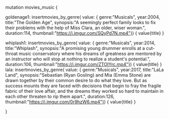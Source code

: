 mutation movies_music {

  goldenage1: insertmovies_by_genre(
    value: { 
      genre:"Musicals", 
      year:2004,
      title:"The Golden Age",
      synopsis:"A seemingly perfect family looks to fix their problems with the help of Miss Clara, an older, wiser woman.",
      duration:114,
      thumbnail:"https://i.imgur.com/SQyPd7N.mp4"}) {
    value{title}
  }

   whiplash1: insertmovies_by_genre(
    value: { 
      genre:"Musicals", 
      year:2014,
      title:"Whiplash",
      synopsis:"A promising young drummer enrolls at a cut-throat music conservatory where his dreams of greatness are mentored by an instructor who will stop at nothing to realize a student's potential.",
      duration:106,
      thumbnail:"https://i.imgur.com/ZTOIYrc.mp4"}) {
    value{title}
  }
     lala: insertmovies_by_genre(
    value: { 
      genre:"Musicals", 
      year:2017,
      title:"LaLa Land",
      synopsis:"Sebastian (Ryan Gosling) and Mia (Emma Stone) are drawn together by their common desire to do what they love. But as success mounts they are faced with decisions that begin to fray the fragile fabric of their love affair, and the dreams they worked so hard to maintain in each other threaten to rip them apart.",
      duration:126,
      thumbnail:"https://i.imgur.com/0r9hzW6.mp4"}) {
    value{title}
  }

}
